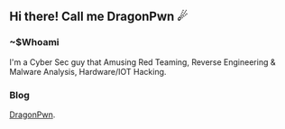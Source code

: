 ## Hi there! Call me DragonPwn ☄

### ~$Whoami

I'm a Cyber Sec guy that Amusing Red Teaming, Reverse Engineering & Malware Analysis, Hardware/IOT Hacking. 

### Blog

<a href="https://dragonpwn.github.io" target="_blank" rel="noopener">DragonPwn</a>.
